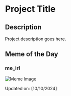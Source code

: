 # Project Title

## Description

Project description goes here.

## Meme of the Day

### me_irl
![Meme Image](https://i.redd.it/1seqygfscatd1.png)

Updated on: [10/10/2024]